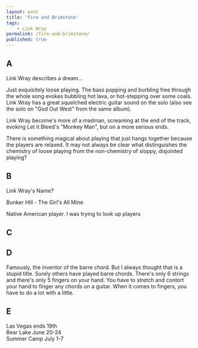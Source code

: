 ```yaml
---
layout: post
title: 'Fire and Brimstone'
tags:
    - Link Wray
permalink: /fire-and-brimstone/
published: true
---
```


## A

Link Wray describes a dream...

Just exquisitely loose playing. The bass popping and burbling free through the whole song evokes bubbling hot lava, or hot-stepping over some coals. Link Wray has a great squelched electric guitar sound on the solo (also see the solo on "God Out West" from the same album).

Link Wray become's more of a madman, screaming at the end of the track, evoking Let it Bleed's "Monkey Man", but on a more serious ends.

There is something magical about playing that just hangs together because the players are relaxed. It may not always be clear what distinguishes the chemistry of loose playing from the non-chemistry of sloppy, disjointed playing?

## B

Link Wray's Name?

Bunker Hill - The Girl's All Mine

Native American player. I was trying to look up players

## C

## D

Famously, the inventor of the barre chord. But I always thought that is a stupid title. Surely others have played barre chords. There's only 6 strings and there's only 5 fingers on your hand. You have to stretch and contort your hand to finger any chords on a guitar. When it comes to fingers, you have to do a lot with a little.

## E

Las Vegas ends 19th  
Bear Lake June 20-24  
Summer Camp July 1-7

